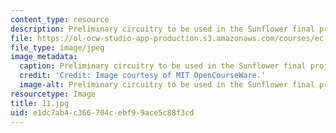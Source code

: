 ```yaml
---
content_type: resource
description: Preliminary circuitry to be used in the Sunflower final project.
file: https://ol-ocw-studio-app-production.s3.amazonaws.com/courses/ec-s06-practical-electronics-fall-2004/e1dc7ab4c366704cebf99ace5c88f3cd_11.jpg
file_type: image/jpeg
image_metadata:
  caption: Preliminary circuitry to be used in the Sunflower final project.
  credit: 'Credit: Image courtesy of MIT OpenCourseWare.'
  image-alt: Preliminary circuitry to be used in the Sunflower final project.
resourcetype: Image
title: 11.jpg
uid: e1dc7ab4-c366-704c-ebf9-9ace5c88f3cd
---
```

